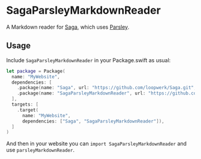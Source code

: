 # SagaParsleyMarkdownReader

A Markdown reader for [Saga](https://github.com/loopwerk/Saga), which uses [Parsley](https://github.com/loopwerk/Parsley).

## Usage
Include `SagaParsleyMarkdownReader` in your Package.swift as usual:

``` swift
let package = Package(
  name: "MyWebsite",
  dependencies: [
    .package(name: "Saga", url: "https://github.com/loopwerk/Saga.git", from: "0.18.0"),
    .package(name: "SagaParsleyMarkdownReader", url: "https://github.com/loopwerk/SagaParsleyMarkdownReader", from: "0.4.0"),
  ],
  targets: [
    .target(
      name: "MyWebsite",
      dependencies: ["Saga", "SagaParsleyMarkdownReader"]),
  ]
)
```

And then in your website you can `import SagaParsleyMarkdownReader` and use `parsleyMarkdownReader`.
